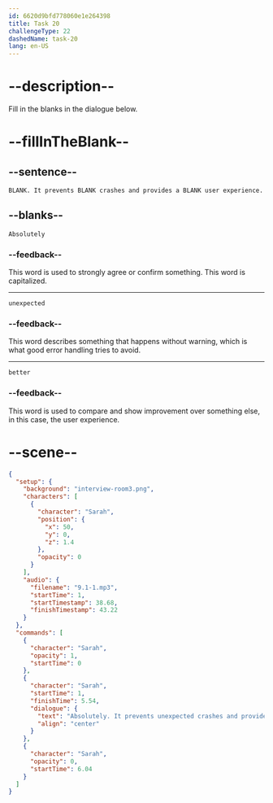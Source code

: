 ```yaml
---
id: 6620d9bfd778060e1e264398
title: Task 20
challengeType: 22
dashedName: task-20
lang: en-US
---
```


<!-- (Audio) Sarah: Absolutely. It prevents unexpected crashes and provides a better user experience. -->

# --description--

Fill in the blanks in the dialogue below.

# --fillInTheBlank--

## --sentence--

`BLANK. It prevents BLANK crashes and provides a BLANK user experience.`

## --blanks--

`Absolutely`

### --feedback--

This word is used to strongly agree or confirm something. This word is capitalized.

---

`unexpected`

### --feedback--

This word describes something that happens without warning, which is what good error handling tries to avoid.

---

`better`

### --feedback--

This word is used to compare and show improvement over something else, in this case, the user experience.

# --scene--

```json
{
  "setup": {
    "background": "interview-room3.png",
    "characters": [
      {
        "character": "Sarah",
        "position": {
          "x": 50,
          "y": 0,
          "z": 1.4
        },
        "opacity": 0
      }
    ],
    "audio": {
      "filename": "9.1-1.mp3",
      "startTime": 1,
      "startTimestamp": 38.68,
      "finishTimestamp": 43.22
    }
  },
  "commands": [
    {
      "character": "Sarah",
      "opacity": 1,
      "startTime": 0
    },
    {
      "character": "Sarah",
      "startTime": 1,
      "finishTime": 5.54,
      "dialogue": {
        "text": "Absolutely. It prevents unexpected crashes and provides a better user experience.",
        "align": "center"
      }
    },
    {
      "character": "Sarah",
      "opacity": 0,
      "startTime": 6.04
    }
  ]
}
```
